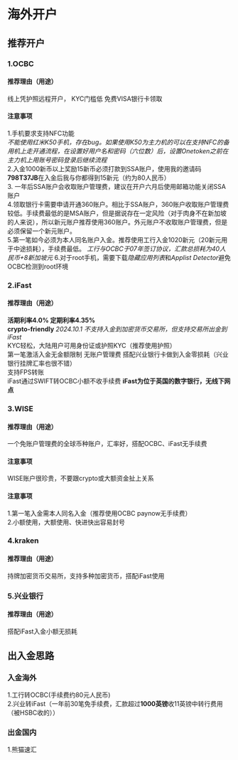 # 海外开户
## 推荐开户
### 1.OCBC
#### 推荐理由（用途）
线上凭护照远程开户， KYC门槛低 免费VISA银行卡领取
#### 注意事项

1.手机要求支持NFC功能  
*不能使用红米K50手机，存在bug。如果使用K50为主力机的可以在支持NFC的备用机上走开通流程，在设置好用户名和密码（六位数）后，设置Onetoken之前在主力机上用账号密码登录后继续流程*  
2.入金1000新币以上奖励15新币必须打款到SSA账户，使用我的邀请码**798T37JB**在入金后我与你都得到15新元（约为80人民币）  
3. 一年后SSA账户会收取账户管理费，建议在开户六月后使用邮箱功能关闭SSA账户  
4.领取银行卡需要申请开通360账户。相比于SSA账户，360账户收取账户管理费较低。手续费最低的是MSA账户，但是据说存在一定风险（对于肉身不在新加坡的人来说），所以新元账户推荐使用360账户。外元账户不收取账户管理费，但是必须保留一个新元账户。  
5.第一笔如今必须为本人同名账户入金。推荐使用工行入金1020新元（20新元用于中途损耗），手续费最低。
*工行与OCBC于07年签订协议，汇款总损耗为40人民币+8新加坡元*
6.对于root手机，需要下载*隐藏应用列表*和*Applist Detector*避免OCBC检测到root环境  
### 2.iFast  
#### 推荐理由（用途）
**活期利率4.0% 定期利率4.35%**  
**crypto-friendly** 
*2024.10.1 不支持入金到加密货币交易所，但支持交易所出金到iFast*    
KYC轻松，大陆用户可用身份证或护照KYC（推荐使用护照）  
第一笔激活入金无金额限制 无账户管理费  搭配兴业银行卡做到入金零损耗（兴业银行挂牌汇率也很不错）  
支持FPS转账   
iFast通过SWIFT转OCBC小额不收手续费
**iFast为位于英国的数字银行，无线下网点**  

### 3.WISE    
#### 推荐理由（用途）
一个免账户管理费的全球币种账户，汇率好，搭配OCBC、iFast无手续费
#### 注意事项
WISE账户很珍贵，不要跟crypto或大额资金扯上关系
#### 注意事项
1.第一笔入金需本人同名入金（推荐使用OCBC paynow无手续费）  
2.小额使用，大额使用、快进快出容易封号
### 4.kraken  
#### 推荐理由（用途）
持牌加密货币交易所，支持多种加密货币，搭配iFast使用

### 5.兴业银行
#### 推荐理由（用途）
搭配iFast入金小额无损耗

## 出入金思路
### 入金海外
1.工行转OCBC(手续费约80元人民币)  
2.兴业转iFast（一年前30笔免手续费，汇款超过**1000英镑**收11英镑中转行费用（被HSBC收的））
### 出金国内
1.熊猫速汇  
